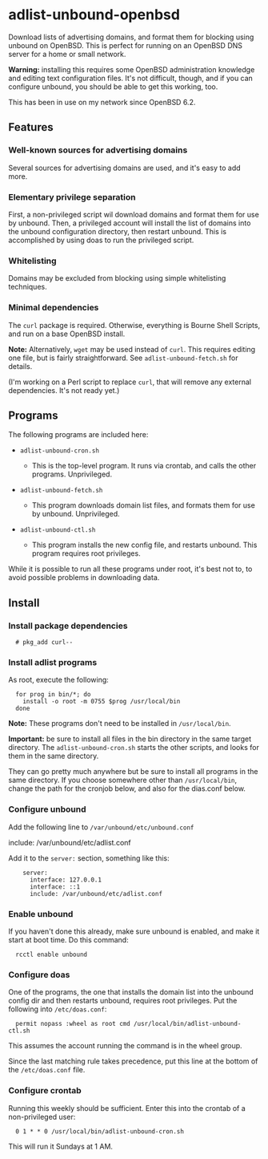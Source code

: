 # adlist-unbound-openbsd

Download lists of advertising domains, and format them for blocking
using unbound on OpenBSD. This is perfect for running on an OpenBSD
DNS server for a home or small network.

**Warning:** installing this requires some OpenBSD administration
knowledge and editing text configuration files. It's not difficult,
though, and if you can configure unbound, you should be able to get
this working, too.

This has been in use on my network since OpenBSD 6.2.


## Features

### Well-known sources for advertising domains

Several sources for advertising domains are used, and it's easy to add
more.

### Elementary privilege separation

First, a non-privileged script wil download domains and format them
for use by unbound. Then, a privileged account will install the list
of domains into the unbound configuration directory, then restart
unbound. This is accomplished by using doas to run the privileged
script.

### Whitelisting

Domains may be excluded from blocking using simple whitelisting techniques. 

### Minimal dependencies

The ```curl``` package is required. Otherwise, everything is Bourne
Shell Scripts, and run on a base OpenBSD install.

**Note:** Alternatively, ```wget``` may be used instead of
```curl```. This requires editing one file, but is fairly
straightforward. See ```adlist-unbound-fetch.sh``` for details.

(I'm working on a Perl script to replace ```curl```, that will remove
any external dependencies. It's not ready yet.)


## Programs

The following programs are included here:

* ```adlist-unbound-cron.sh```

  - This is the top-level program. It runs via crontab, and calls the
    other programs. Unprivileged.

* ```adlist-unbound-fetch.sh```

  - This program downloads domain list files, and formats them for use
    by unbound. Unprivileged.

* ```adlist-unbound-ctl.sh```

  - This program installs the new config file, and restarts
    unbound. This program requires root privileges.

While it is possible to run all these programs under root, it's best
not to, to avoid possible problems in downloading data.


## Install

### Install package dependencies

      # pkg_add curl--

### Install adlist programs

As root, execute the following:

      for prog in bin/*; do
        install -o root -m 0755 $prog /usr/local/bin
      done

**Note:** These programs don't need to be installed in
  ```/usr/local/bin```.

**Important:** be sure to install all files in the bin directory in
the same target directory. The ```adlist-unbound-cron.sh``` starts the
other scripts, and looks for them in the same directory.

They can go pretty much anywhere but be sure to install all programs
in the same directory. If you choose somewhere other than
```/usr/local/bin```, change the path for the cronjob below, and also
for the dias.conf below.

### Configure unbound

Add the following line to ```/var/unbound/etc/unbound.conf```

  include: /var/unbound/etc/adlist.conf

Add it to the ```server:``` section, something like this:

        server:
          interface: 127.0.0.1
          interface: ::1
          include: /var/unbound/etc/adlist.conf

### Enable unbound

If you haven't done this already, make sure unbound is enabled, and
make it start at boot time. Do this command:

      rcctl enable unbound

### Configure doas

One of the programs, the one that installs the domain list into the
unbound config dir and then restarts unbound, requires root
privileges. Put the following into ```/etc/doas.conf```:

      permit nopass :wheel as root cmd /usr/local/bin/adlist-unbound-ctl.sh

This assumes the account running the command is in the wheel group.

Since the last matching rule takes precedence, put this line at the
bottom of the ```/etc/doas.conf``` file.

### Configure crontab

Running this weekly should be sufficient. Enter this into the crontab
of a non-privileged user:

      0 1 * * 0 /usr/local/bin/adlist-unbound-cron.sh

This will run it Sundays at 1 AM.

